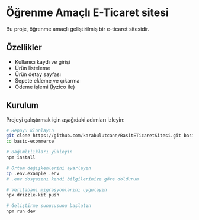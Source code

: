 # Öğrenme Amaçlı E-Ticaret sitesi

Bu proje, öğrenme amaçlı geliştirilmiş bir e-ticaret sitesidir.

## Özellikler

- Kullanıcı kaydı ve girişi
- Ürün listeleme
- Ürün detay sayfası
- Sepete ekleme ve çıkarma
- Ödeme işlemi (İyzico ile)

## Kurulum

Projeyi çalıştırmak için aşağıdaki adımları izleyin:

```bash
# Repoyu klonlayın
git clone https://github.com/karabulutcann/BasitETicaretSitesi.git basic-ecommerce
cd basic-ecommerce

# Bağımlılıkları yükleyin
npm install

# Ortam değişkenlerini ayarlayın
cp .env.example .env
# .env dosyasını kendi bilgilerinize göre doldurun

# Veritabanı migrasyonlarını uygulayın
npx drizzle-kit push

# Geliştirme sunucusunu başlatın
npm run dev
